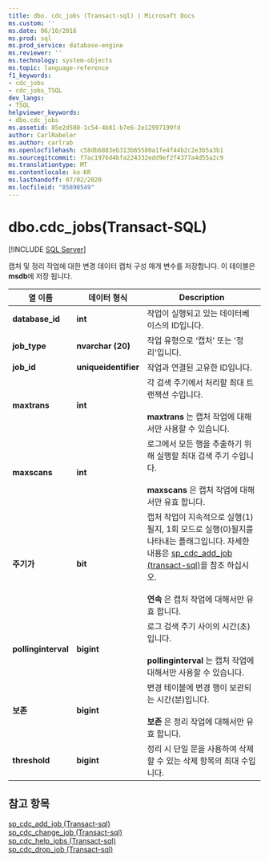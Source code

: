 ```yaml
---
title: dbo. cdc_jobs (Transact-sql) | Microsoft Docs
ms.custom: ''
ms.date: 06/10/2016
ms.prod: sql
ms.prod_service: database-engine
ms.reviewer: ''
ms.technology: system-objects
ms.topic: language-reference
f1_keywords:
- cdc_jobs
- cdc_jobs_TSQL
dev_langs:
- TSQL
helpviewer_keywords:
- dbo.cdc_jobs
ms.assetid: 85e2d580-1c54-4b81-b7e6-2e12997199fd
author: CarlRabeler
ms.author: carlrab
ms.openlocfilehash: c58db6883eb313b65580a1fe4f44b2c2e3b5a3b1
ms.sourcegitcommit: f7ac1976d4bfa224332edd9ef2f4377a4d55a2c9
ms.translationtype: MT
ms.contentlocale: ko-KR
ms.lasthandoff: 07/02/2020
ms.locfileid: "85890549"
---
```

# <a name="dbocdc_jobs-transact-sql"></a>dbo.cdc_jobs(Transact-SQL)
[!INCLUDE [SQL Server](../../includes/applies-to-version/sqlserver.md)]

  캡처 및 정리 작업에 대한 변경 데이터 캡처 구성 매개 변수를 저장합니다. 이 테이블은 **msdb**에 저장 됩니다.  
  
 
  
|열 이름|데이터 형식|Description|  
|-----------------|---------------|-----------------|  
|**database_id**|**int**|작업이 실행되고 있는 데이터베이스의 ID입니다.|  
|**job_type**|**nvarchar (20)**|작업 유형으로 ‘캡처' 또는 '정리'입니다.|  
|**job_id**|**uniqueidentifier**|작업과 연결된 고유한 ID입니다.|  
|**maxtrans**|**int**|각 검색 주기에서 처리할 최대 트랜잭션 수입니다.<br /><br /> **maxtrans** 는 캡처 작업에 대해서만 사용할 수 있습니다.|  
|**maxscans**|**int**|로그에서 모든 행을 추출하기 위해 실행할 최대 검색 주기 수입니다.<br /><br /> **maxscans** 은 캡처 작업에 대해서만 유효 합니다.|  
|**주기가**|**bit**|캡처 작업이 지속적으로 실행(1)될지, 1회 모드로 실행(0)될지를 나타내는 플래그입니다. 자세한 내용은 [sp_cdc_add_job &#40;transact-sql&#41;](../../relational-databases/system-stored-procedures/sys-sp-cdc-add-job-transact-sql.md)을 참조 하십시오.<br /><br /> **연속** 은 캡처 작업에 대해서만 유효 합니다.|  
|**pollinginterval**|**bigint**|로그 검색 주기 사이의 시간(초)입니다.<br /><br /> **pollinginterval** 는 캡처 작업에 대해서만 사용할 수 있습니다.|  
|**보존**|**bigint**|변경 테이블에 변경 행이 보관되는 시간(분)입니다.<br /><br /> **보존** 은 정리 작업에 대해서만 유효 합니다.|  
|**threshold**|**bigint**|정리 시 단일 문을 사용하여 삭제할 수 있는 삭제 항목의 최대 수입니다.|  
  
## <a name="see-also"></a>참고 항목  
 [sp_cdc_add_job &#40;Transact-sql&#41;](../../relational-databases/system-stored-procedures/sys-sp-cdc-add-job-transact-sql.md)   
 [sp_cdc_change_job &#40;Transact-sql&#41;](../../relational-databases/system-stored-procedures/sys-sp-cdc-change-job-transact-sql.md)   
 [sp_cdc_help_jobs &#40;Transact-sql&#41;](../../relational-databases/system-stored-procedures/sys-sp-cdc-help-jobs-transact-sql.md)   
 [sp_cdc_drop_job &#40;Transact-sql&#41;](../../relational-databases/system-stored-procedures/sys-sp-cdc-drop-job-transact-sql.md)  
  
  
